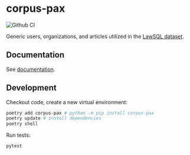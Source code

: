 # corpus-pax

![Github CI](https://github.com/justmars/corpus-pax/actions/workflows/main.yml/badge.svg)

Generic users, organizations, and articles utilized in the [LawSQL dataset](https://lawsql.com).

## Documentation

See [documentation](https://justmars.github.io/corpus-pax).

## Development

Checkout code, create a new virtual environment:

```sh
poetry add corpus-pax # python -m pip install corpus-pax
poetry update # install dependencies
poetry shell
```

Run tests:

```sh
pytest
```
